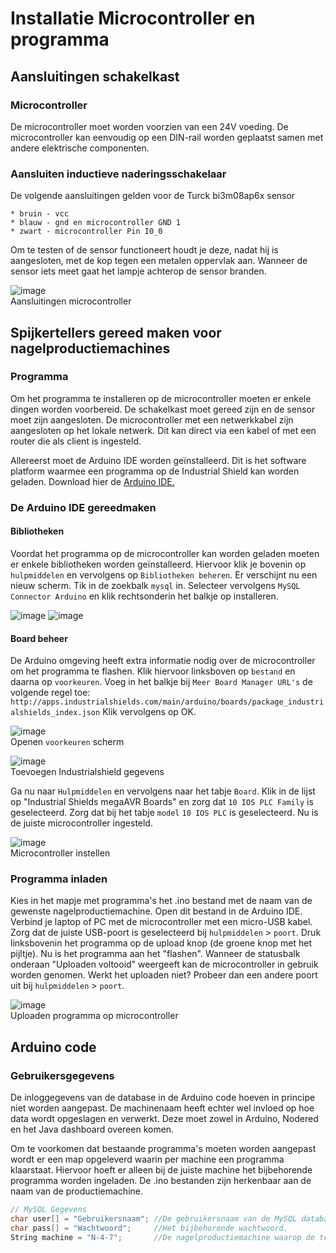 # Installatie Microcontroller en programma

## Aansluitingen schakelkast

### Microcontroller

De microcontroller moet worden voorzien van een 24V voeding. De microcontroller kan eenvoudig op een DIN-rail worden geplaatst samen met andere elektrische componenten.

### Aansluiten inductieve naderingsschakelaar
De volgende aansluitingen gelden voor de Turck bi3m08ap6x sensor

```
* bruin - vcc
* blauw - gnd en microcontroller GND 1
* zwart - microcontroller Pin I0_0
```
Om te testen of de sensor functioneert houdt je deze, nadat hij is aangesloten, met de kop tegen een metalen oppervlak aan. Wanneer de sensor iets meet gaat het lampje achterop de sensor branden.

![image](https://user-images.githubusercontent.com/57816069/147159540-c1bc548f-1fb9-48f6-ba03-479e40d557b6.png)<br>  Aansluitingen microcontroller

## Spijkertellers gereed maken voor nagelproductiemachines


### Programma

Om het programma te installeren op de microcontroller moeten er enkele dingen worden voorbereid. De schakelkast moet gereed zijn en de sensor moet zijn aangesloten. De microcontroller met een netwerkkabel zijn aangesloten op het lokale netwerk. Dit kan direct via een kabel of met een router die als client is ingesteld.

Allereerst moet de Arduino IDE worden geïnstalleerd. Dit is het software platform waarmee een programma op de Industrial Shield kan worden geladen.
Download hier de [Arduino IDE.](https://www.arduino.cc/en/software)

### De Arduino IDE gereedmaken

#### Bibliotheken
Voordat het programma op de microcontroller kan worden geladen moeten er enkele bibliotheken worden geïnstalleerd. Hiervoor klik je bovenin op `hulpmiddelen` en vervolgens op `Bibliotheken beheren`. Er verschijnt nu een nieuw scherm. Tik in de zoekbalk `mysql` in. Selecteer vervolgens `MySQL Connector Arduino` en klik rechtsonderin het balkje op installeren.

![image](https://user-images.githubusercontent.com/57816069/147211582-7c2bb4e8-8b33-427c-866a-330ee556a403.png)
![image](https://user-images.githubusercontent.com/57816069/147211910-a3c1085c-9641-4041-b148-cc77067957bc.png)


#### Board beheer
De Arduino omgeving heeft extra informatie nodig over de microcontroller om het programma te flashen. Klik hiervoor linksboven op `bestand` en daarna op `voorkeuren`. Voeg in het balkje bij `Meer Board Manager URL's` de volgende regel toe: `http://apps.industrialshields.com/main/arduino/boards/package_industrialshields_index.json` Klik vervolgens op OK.

![image](https://user-images.githubusercontent.com/57816069/147211077-7a6eccb1-c6ab-4d22-a340-58818df4c03a.png)<br>  Openen `voorkeuren` scherm


![image](https://user-images.githubusercontent.com/57816069/147210051-3c82d35f-7fdf-42d7-8191-ccf5045c7e94.png)<br>  Toevoegen Industrialshield gegevens

Ga nu naar `Hulpmiddelen` en vervolgens naar het tabje `Board`. Klik in de lijst op "Industrial Shields megaAVR Boards" en zorg dat `10 IOS PLC Family` is geselecteerd. Zorg dat bij het tabje `model` `10 IOS PLC` is geselecteerd. Nu is de juiste microcontroller ingesteld.

![image](https://user-images.githubusercontent.com/57816069/147212193-7eda3674-964a-4ee7-ae3b-9cd69416ef26.png)<br>  Microcontroller instellen


### Programma inladen

Kies in het mapje met programma's het .ino bestand met de naam van de gewenste nagelproductiemachine. Open dit bestand in de Arduino IDE. Verbind je laptop of PC met de microcontroller met een micro-USB kabel. Zorg dat de juiste USB-poort is geselecteerd bij `hulpmiddelen` > `poort`. Druk linksbovenin het programma op de upload knop (de groene knop met het pijltje). Nu is het programma aan het "flashen". Wanneer de statusbalk onderaan "Uploaden voltooid" weergeeft kan de microcontroller in gebruik worden genomen.
Werkt het uploaden niet? Probeer dan een andere poort uit bij `hulpmiddelen` > `poort`.

![image](https://user-images.githubusercontent.com/57816069/147213212-77fa5090-395e-4d28-a1a8-8d73798650a1.png)<br>  Uploaden programma op microcontroller


## Arduino code

### Gebruikersgegevens
De inloggegevens van de database in de Arduino code hoeven in principe niet worden aangepast.
De machinenaam heeft echter wel invloed op hoe data wordt opgeslagen en verwerkt. Deze moet zowel in Arduino, Nodered en het Java dashboard overeen komen.

Om te voorkomen dat bestaande programma's moeten worden aangepast wordt er een map opgeleverd waarin per machine een programma klaarstaat. Hiervoor hoeft er alleen bij de juiste machine het bijbehorende programma worden ingeladen. De .ino bestanden zijn herkenbaar aan de naam van de productiemachine.
```cpp
// MySQL Gegevens
char user[] = "Gebruikersnaam"; //De gebruikersnaam van de MySQL database.
char pass[] = "Wachtwoord";     //Het bijbehorende wachtwoord.
String machine = "N-4-7";       //De nagelproductiemachine waarop de teller wordt geïnstalleerd
```
